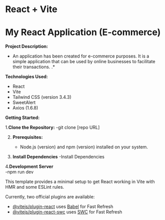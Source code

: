 # React + Vite

# My React Application (E-commerce)

**Project Description:**

* An application has been created for e-commerce purposes. It is a simple application that can be used by online businesses to facilitate their transactions. .*

**Technologies Used:**

* React 
* Vite
* Tailwind CSS (version 3.4.3)
* SweetAlert 
* Axios (1.6.8)

**Getting Started:**

1.**Clone the Repository:**
     -git clone [repo URL]
     
2. **Prerequisites:**
   - Node.js (version) and npm (version) installed on your system.
     
3. **Install Dependencies**
     -Install Dependencies
   
4.**Development Server**   
   -npm run dev

This template provides a minimal setup to get React working in Vite with HMR and some ESLint rules.

Currently, two official plugins are available:

- [@vitejs/plugin-react](https://github.com/vitejs/vite-plugin-react/blob/main/packages/plugin-react/README.md) uses [Babel](https://babeljs.io/) for Fast Refresh
- [@vitejs/plugin-react-swc](https://github.com/vitejs/vite-plugin-react-swc) uses [SWC](https://swc.rs/) for Fast Refresh
